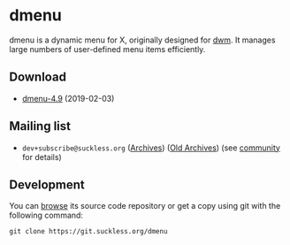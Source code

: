 dmenu
=====
dmenu is a dynamic menu for X, originally designed for
[dwm](//dwm.suckless.org/). It manages large numbers of user-defined menu items
efficiently.


Download
--------
* [dmenu-4.9](//dl.suckless.org/tools/dmenu-4.9.tar.gz) (2019-02-03)


Mailing list
------------
* `dev+subscribe@suckless.org` ([Archives](//lists.suckless.org/dev/)) 
  ([Old Archives](//lists.suckless.org/dwm/)) (see
  [community](//suckless.org/community/) for details)


Development
-----------
You can [browse](//git.suckless.org/dmenu) its source code repository or get a
copy using git with the following command:

	git clone https://git.suckless.org/dmenu

